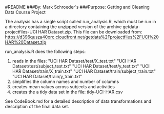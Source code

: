 #README
###By: Mark Schroeder's
###Purpose: Getting and Cleaning Data Course Project

The analysis has a single script called run_analysis.R, which must be run in a directory containing the unzipped version of the archive getdata-projectfiles-UCI HAR Dataset.zip.  This file can be downloaded from:
https://d396qusza40orc.cloudfront.net/getdata%2Fprojectfiles%2FUCI%20HAR%20Dataset.zip

run_analysis.R does the following steps:

1. reads in the files:
"UCI HAR Dataset/test/X_test.txt"
"UCI HAR Dataset/test/subject_test.txt"
"UCI HAR Dataset/test/y_test.txt"
"UCI HAR Dataset/train/X_train.txt"
"UCI HAR Dataset/train/subject_train.txt"
"UCI HAR Dataset/train/y_train.txt"
2. simplifies the column names and number of columns
3. creates mean values across subjects and activities
4. creates the a tidy data set in the file: tidy-UCI-HAR.csv

See CodeBook.md for a detailed description of data transformations and description of the final data set.
